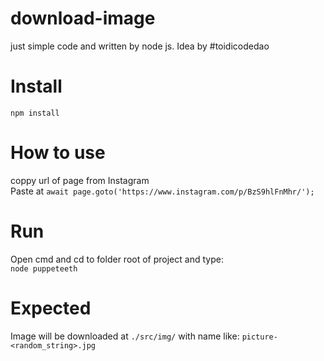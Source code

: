 # download-image
just simple code and written by node js.  Idea by #toidicodedao

# Install
``npm install``
# How to use
coppy url of page from Instagram
</br>
Paste at ``await page.goto('https://www.instagram.com/p/BzS9hlFnMhr/');``

# Run
Open cmd and cd to folder root of project and type: </br>
``node puppeteeth``
# Expected
Image will be downloaded at `./src/img/` with name like: `picture-<random_string>.jpg`

